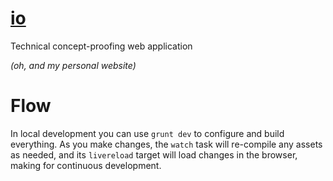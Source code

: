 # [**io**](http://bevacqua.io)

Technical concept-proofing web application

_(oh, and my personal website)_

# Flow

In local development you can use `grunt dev` to configure and build everything. As you make changes, the `watch` task will re-compile any assets as needed, and its `livereload` target will load changes in the browser, making for continuous development.
